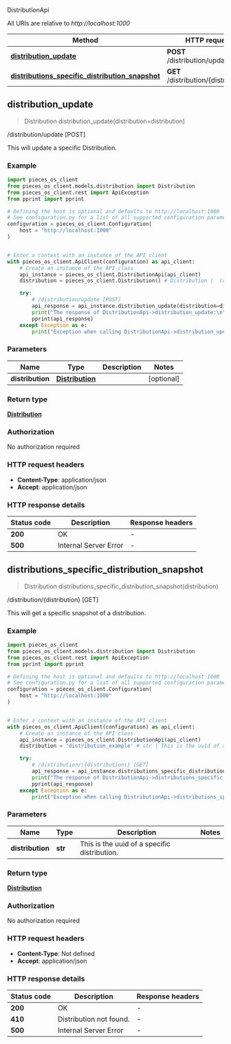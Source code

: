 DistributionApi

All URIs are relative to *http://localhost:1000*

Method | HTTP request | Description
------------- | ------------- | -------------
[**distribution_update**](DistributionApi#distribution_update) | **POST** /distribution/update | /distribution/update [POST]
[**distributions_specific_distribution_snapshot**](DistributionApi#distributions_specific_distribution_snapshot) | **GET** /distribution/\{distribution\} | /distribution/\{distribution\} [GET]


## **distribution_update**
> Distribution distribution_update(distribution=distribution)

/distribution/update [POST]

This will update a specific Distribution.

### Example


```python
import pieces_os_client
from pieces_os_client.models.distribution import Distribution
from pieces_os_client.rest import ApiException
from pprint import pprint

# Defining the host is optional and defaults to http://localhost:1000
# See configuration.py for a list of all supported configuration parameters.
configuration = pieces_os_client.Configuration(
    host = "http://localhost:1000"
)


# Enter a context with an instance of the API client
with pieces_os_client.ApiClient(configuration) as api_client:
    # Create an instance of the API class
    api_instance = pieces_os_client.DistributionApi(api_client)
    distribution = pieces_os_client.Distribution() # Distribution |  (optional)

    try:
        # /distribution/update [POST]
        api_response = api_instance.distribution_update(distribution=distribution)
        print("The response of DistributionApi->distribution_update:\n")
        pprint(api_response)
    except Exception as e:
        print("Exception when calling DistributionApi->distribution_update: %s\n" % e)
```



### Parameters


Name | Type | Description  | Notes
------------- | ------------- | ------------- | -------------
 **distribution** | [**Distribution**](Distribution)|  | [optional] 

### Return type

[**Distribution**](Distribution)

### Authorization

No authorization required

### HTTP request headers

 - **Content-Type**: application/json
 - **Accept**: application/json

### HTTP response details

| Status code | Description | Response headers |
|-------------|-------------|------------------|
**200** | OK |  -  |
**500** | Internal Server Error |  -  |



## **distributions_specific_distribution_snapshot**
> Distribution distributions_specific_distribution_snapshot(distribution)

/distribution/\{distribution\} [GET]

This will get a specific snapshot of a distribution.

### Example


```python
import pieces_os_client
from pieces_os_client.models.distribution import Distribution
from pieces_os_client.rest import ApiException
from pprint import pprint

# Defining the host is optional and defaults to http://localhost:1000
# See configuration.py for a list of all supported configuration parameters.
configuration = pieces_os_client.Configuration(
    host = "http://localhost:1000"
)


# Enter a context with an instance of the API client
with pieces_os_client.ApiClient(configuration) as api_client:
    # Create an instance of the API class
    api_instance = pieces_os_client.DistributionApi(api_client)
    distribution = 'distribution_example' # str | This is the uuid of a specific distribution.

    try:
        # /distribution/\{distribution\} [GET]
        api_response = api_instance.distributions_specific_distribution_snapshot(distribution)
        print("The response of DistributionApi->distributions_specific_distribution_snapshot:\n")
        pprint(api_response)
    except Exception as e:
        print("Exception when calling DistributionApi->distributions_specific_distribution_snapshot: %s\n" % e)
```



### Parameters


Name | Type | Description  | Notes
------------- | ------------- | ------------- | -------------
 **distribution** | **str**| This is the uuid of a specific distribution. | 

### Return type

[**Distribution**](Distribution)

### Authorization

No authorization required

### HTTP request headers

 - **Content-Type**: Not defined
 - **Accept**: application/json

### HTTP response details

| Status code | Description | Response headers |
|-------------|-------------|------------------|
**200** | OK |  -  |
**410** | Distribution not found. |  -  |
**500** | Internal Server Error |  -  |



